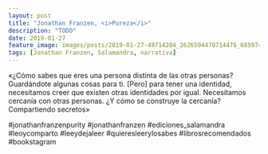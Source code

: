 ```yaml
---
layout: post
title: "Jonathan Franzen, <i>Pureza</i>"
description: "TODO"
date: 2019-01-27
feature_image: images/posts/2019-01-27-49714204_2626594470714476_6859744863335607455_n_17963460595215606.jpg
tags: [Jonathan Franzen, Salamandra, narrativa]
---
```


«¿Cómo sabes que eres una persona distinta de las otras personas? Guardándote algunas cosas para ti. [Pero] para tener una identidad, necesitamos creer que existen otras identidades por igual. Necesitamos cercanía con otras personas. ¿Y cómo se construye la cercanía? Compartiendo secretos»
<!--more-->

#jonathanfranzenpurity #jonathanfranzen #ediciones_salamandra #leoycomparto #leeydejaleer #quieresleerylosabes #librosrecomendados #bookstagram


